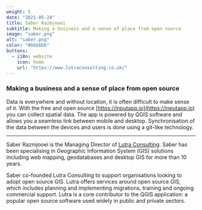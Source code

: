 ```yaml
---
weight: 5
date: "2021-05-24"
title: Saber Razmjooei
subtitle: Making a business and a sense of place from open source
image: "saber.png"
alt: "saber.png"
color: "#bbbbbb"
buttons:
  - i18n: website
    icon: home
    url: "https://www.lutraconsulting.co.uk/"
---
```


### Making a business and a sense of place from open source

Data is everywhere and without location, it is often difficult to make sense of
it. With the free and open source [https://inputapp.io](https://inputapp.io)
you can collect spatial data. The app is powered by QGIS software and allows
you a seamless link between mobile and desktop. Synchronisation of the data
between the devices and users is done using a git-like technology.

---

Saber Razmjooei is the Managing Director of [Lutra
Consulting](http://www.lutraconsulting.co.uk/). Saber has been specialising in
Geographic Information System (GIS) solutions including web mapping,
geodatabases and desktop GIS for more than 10 years.

Saber co-founded Lutra Consulting to support organisations looking to adopt
open source GIS. Lutra offers services around open source GIS, which includes
planning and implementing migrations, training and ongoing commercial support.
Lutra is a core contributor to the QGIS application: a popular open source
software used widely in public and private sectors.

